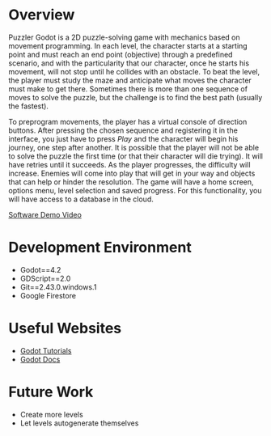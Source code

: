 # Overview

Puzzler Godot is a 2D puzzle-solving game with mechanics based on movement programming.
In each level, the character starts at a starting point and must reach an end point (objective) through a predefined scenario, and with the particularity that our character, once he starts his movement, will not stop until he collides with an obstacle. To beat the level, the player must study the maze and anticipate what moves the character must make to get there. Sometimes there is more than one sequence of moves to solve the puzzle, but the challenge is to find the best path (usually the fastest).

To preprogram movements, the player has a virtual console of direction buttons. After pressing the chosen sequence and registering it in the interface, you just have to press _Play_ and the character will begin his journey, one step after another.
It is possible that the player will not be able to solve the puzzle the first time (or that their character will die trying). It will have retries until it succeeds.
As the player progresses, the difficulty will increase. Enemies will come into play that will get in your way and objects that can help or hinder the resolution.
The game will have a home screen, options menu, level selection and saved progress. For this functionality, you will have access to a database in the cloud.

[Software Demo Video](https://www.youtube.com/watch?v=yH7hR3IXhLA&ab_channel=OsvaldoBauzan)

# Development Environment

- Godot==4.2
- GDScript==2.0
- Git==2.43.0.windows.1
- Google Firestore

# Useful Websites

* [Godot Tutorials](https://godottutorials.com/)
* [Godot Docs](https://godotengine.org/)

# Future Work

* Create more levels
* Let levels autogenerate themselves 
